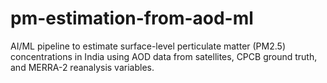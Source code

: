 # pm-estimation-from-aod-ml
AI/ML pipeline to estimate surface-level perticulate matter (PM2.5) concentrations in India using AOD data from satellites, CPCB ground truth, and MERRA-2 reanalysis variables.
